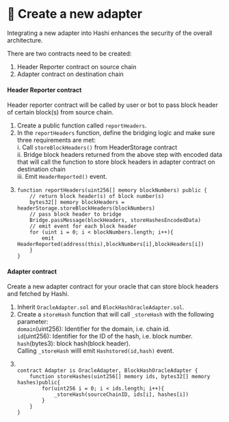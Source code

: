 # 🐓 Create a new adapter

Integrating a new adapter into Hashi enhances the security of the overall architecture.

There are two contracts need to be created:

1. Header Reporter contract on source chain
2. Adapter contract on destination chain

#### Header Reporter contract

Header reporter contract will be called by user or bot to pass block header of certain block(s) from source chain.

1. Create a public function called `reportHeaders`.
2. In the `reportHeaders` function, define the bridging logic and make sure three requirements are met:\
   i. Call `storeBlockHeaders()` from HeaderStorage contract\
   ii. Bridge block headers returned from the above step with encoded data that will call the function to store block headers in adapter contract on destination chain\
   iii. Emit `HeaderReported()` event.
3. ```
   function reportHeaders(uint256[] memory blockNumbers) public {
       // return block header(s) of block number(s)
       bytes32[] memory blockHeaders = headerStorage.storeBlockHeaders(blockNumbers)
       // pass block header to bridge
       Bridge.passMessage(blockHeaders, storeHashesEncodedData)
       // emit event for each block header
       for (uint i = 0; i < blockNumbers.length; i++){
           emit HeaderReported(address(this),blockNumbers[i],blockHeaders[i])
       }
   }
   ```

#### Adapter contract

Create a new adapter contract for your oracle that can store block headers and fetched by Hashi.

1. Inherit `OracleAdapter.sol` and `BlockHashOracleAdapter.sol`.
2. Create a `storeHash` function that will call `_storeHash` with the following parameter:\
   `domain`(uint256): Identifier for the domain, i.e. chain id.\
   `id`(uint256): Identifier for the ID of the hash, i.e. block number.\
   `hash`(bytes3): block hash(block header).\
   Calling `_storeHash` willl emit `Hashstored(id,hash)` event.
3. ```

   contract Adapter is OracleAdapter, BlockHashOracleAdapter {
       function storeHashes(uint256[] memory ids, bytes32[] memory hashes)public{
           for(uint256 i = 0; i < ids.length; i++){
               _storeHash(sourceChainID, ids[i], hashes[i])
           }
       }
   }

   ```

